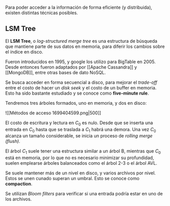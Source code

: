 Para poder acceder a la información de forma eficiente (y distribuida), existen distintas técnicas posibles.

## LSM Tree

El **LSM Tree**, o *log-structured merge tree* es una estructura de búsqueda que mantiene parte de sus datos en memoria, para diferir los cambios sobre el índice en disco.

Fueron introducidos en 1995, y google los utilizo para BigTable en 2005. Desde entonces fueron adaptados por [[Apache Cassandra]] y [[MongoDB]], entre otras bases de dato NoSQL.

Se busca acceder en forma secuencial a disco, para mejorar el *trade-off* entre el costo de hacer un *disk seek* y el costo de un buffer en memoria. Esto ha sido bastante estudiado y se conoce como **five-minute rule**.

Tendremos tres árboles formados, uno en memoria, y dos en disco:

![[Métodos de acceso 1699404599.png|500]]

El costo de escritura y lectura en $C_0$ es nulo. Desde que se inserta una entrada en $C_0$ hasta que se traslada a $C_1$ habrá una demora. Una vez $C_0$ alcanza un tamaño considerable, se inicia un proceso de *rolling merge (flush)*.

El árbol $C_1$ suele tener una estructura similar a un árbol B, mientras que $C_0$ está en memoria, por lo que no es necesario minimizar su profundidad, suelen emplearse árboles balanceados como el árbol 2-3 o el árbol AVL.

Se suele mantener más de un nivel en disco, y varios archivos por nivel. Estos se unen cunado superan un umbral. Esto se conoce como **compaction**.

Se utilizan *Bloom filters* para verificar si una entrada podría estar en uno de los archivos.
